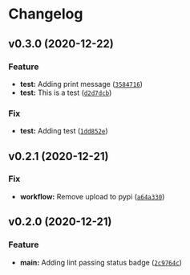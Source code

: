 # Changelog

<!--next-version-placeholder-->

## v0.3.0 (2020-12-22)
### Feature
* **test:** Adding print message ([`3584716`](https://github.com/obedaeg/commit-tools/commit/3584716aca1daa2919d1d85d82058a031f374b4b))
* **test:** This is a test ([`d2d7dcb`](https://github.com/obedaeg/commit-tools/commit/d2d7dcb4895cb09404b36273ecf4d54eb97b0265))

### Fix
* **test:** Adding test ([`1dd852e`](https://github.com/obedaeg/commit-tools/commit/1dd852eadff9ccab2110c5bee54a3b09a826e538))

## v0.2.1 (2020-12-21)
### Fix
* **workflow:** Remove upload to pypi ([`a64a330`](https://github.com/obedaeg/commit-tools/commit/a64a3305e32ec0035a339411aa9fdeffc3d35d93))

## v0.2.0 (2020-12-21)
### Feature
* **main:** Adding lint passing status badge ([`2c9764c`](https://github.com/obedaeg/commit-tools/commit/2c9764c942ebdf69be07d7136638e301a6ddabdf))

